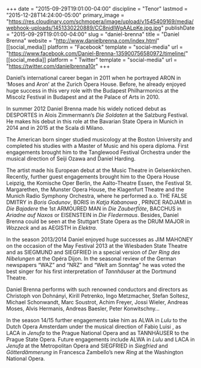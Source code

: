 +++
date = "2015-09-29T19:01:00-04:00"
discipline = "Tenor"
lastmod = "2015-12-28T14:24:00-05:00"
primary_image = "https://res.cloudinary.com/schmopera/image/upload/v1545409169/media/webhook-uploads/1451330220889/CC8nidIWgAALpKe.jpg.jpg"
publishDate = "2015-09-29T19:01:00-04:00"
slug = "daniel-brenna"
title = "Daniel Brenna"
website = "http://www.danielbrenna.com/index.html"
[[social_media]]
platform = "Facebook"
template = "social-media"
url = "https://www.facebook.com/Daniel-Brenna-135900756580972/timeline/"
[[social_media]]
platform = " Twitter"
template = "social-media"
url = "https://twitter.com/danielbrenna10r"
+++

Daniel’s international career began in 2011 when he portrayed ARON in ‘Moses and Aron’ at the Zurich Opera House. Before, he already enjoyed huge success in this very role with the Budapest Philharmonics at the Miscolz Festival in Budapest and at the Palace of Arts in 2010.

In summer 2012 Daniel Brenna made his widely noticed debut as DESPORTES in Alois Zimmermann’s *Die Soldaten* at the Salzburg Festival. He makes his debut in this role at the Bavarian State Opera in Munich in 2014 and in 2015 at the Scala di Milano.

The American born singer studied musicology at the Boston University and completed his studies with a Master of Music and his opera diploma. First engagements brought him to the Tanglewood Festival Orchestra under the musical direction of Seiji Ozawa and Daniel Harding.

The artist made his European debut at the Music Theatre in Gelsenkirchen. Recently, further guest engagements brought him to the Opera House Leipzig, the Komische Oper Berlin, the Aalto-Theatre Essen, the Festival St. Margarethen, the Munster Opera House, the Klagenfurt Theatre and the Munich Radio Symphony Orchestra, where he performed a.o. THE FALSE DMITRY in *Boris Godunov*, BORIS in *Katja Kabanowa* , PRINCE RADJAMI in *Die Bajadere* the 1st ARMOURED MAN in *Die Zauberflöte*, BACCHUS in *Ariadne auf Naxos* or EISENSTEIN in *Die Fledermaus*. Besides, Daniel Brenna could be seen at the Stuttgart State Opera as the DRUM MAJOR in *Wozzeck* and as AEGISTH in *Elektra*.

In the season 2013/2014 Daniel enjoyed huge successes as JIM MAHONEY on the occasion of the May Festival 2013 at the Wiesbaden State Theatre and as SIEGMUND and SIEGFRIED in a special version of *Der Ring des Nibelungen* at the Opéra Dijon. In the seasonal review of the German newspapers “WAZ” and “NRZ” and “Welt am Sonntag” he was voted the best singer for his first interpretation of *Tannhäuser* at the Dortmund Theatre.

Daniel Brenna performs with such renowned conductors and directors as Christoph von Dohnányi, Kirill Petrenko, Ingo Metzmacher, Stefan Soltesz, Michael Schonwandt, Marc Soustrot, Achim Freyer, Jossi Wieler, Andreas Moses, Alvis Hermanis, Andreas Baesler, Peter Konwitschny…

In the season 14/15 further engagements take him as ALWA in *Lulu* to the Dutch Opera Amsterdam under the musical direction of Fabio Luisi , as LACA in *Jenufa* to the Prague National Opera and as TANNHÄUSER to the Prague State Opera. Future engagements include ALWA in *Lulu* and LACA in *Jenufa* at the Metropolitan Opera and SIEGFRIED in *Siegfried* and *Götterdämmerung* in Francesca Zambello’s new *Ring* at the Washington National Opera.
